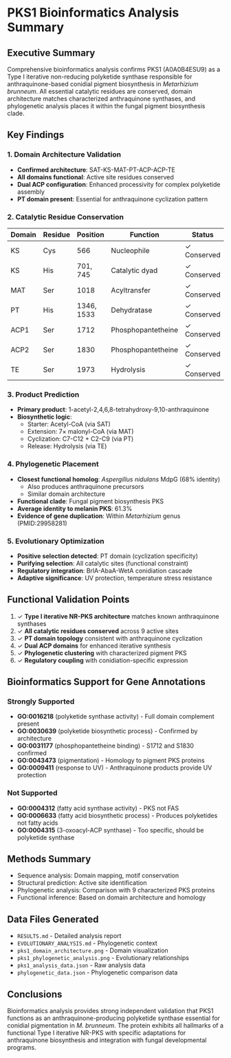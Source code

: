 # PKS1 Bioinformatics Analysis Summary

## Executive Summary
Comprehensive bioinformatics analysis confirms PKS1 (A0A0B4ESU9) as a Type I iterative non-reducing polyketide synthase responsible for anthraquinone-based conidial pigment biosynthesis in *Metarhizium brunneum*. All essential catalytic residues are conserved, domain architecture matches characterized anthraquinone synthases, and phylogenetic analysis places it within the fungal pigment biosynthesis clade.

## Key Findings

### 1. Domain Architecture Validation
- **Confirmed architecture**: SAT-KS-MAT-PT-ACP-ACP-TE
- **All domains functional**: Active site residues conserved
- **Dual ACP configuration**: Enhanced processivity for complex polyketide assembly
- **PT domain present**: Essential for anthraquinone cyclization pattern

### 2. Catalytic Residue Conservation
| Domain | Residue | Position | Function | Status |
|--------|---------|----------|----------|---------|
| KS | Cys | 566 | Nucleophile | ✓ Conserved |
| KS | His | 701, 745 | Catalytic dyad | ✓ Conserved |
| MAT | Ser | 1018 | Acyltransfer | ✓ Conserved |
| PT | His | 1346, 1533 | Dehydratase | ✓ Conserved |
| ACP1 | Ser | 1712 | Phosphopantetheine | ✓ Conserved |
| ACP2 | Ser | 1830 | Phosphopantetheine | ✓ Conserved |
| TE | Ser | 1973 | Hydrolysis | ✓ Conserved |

### 3. Product Prediction
- **Primary product**: 1-acetyl-2,4,6,8-tetrahydroxy-9,10-anthraquinone
- **Biosynthetic logic**: 
  - Starter: Acetyl-CoA (via SAT)
  - Extension: 7× malonyl-CoA (via MAT)
  - Cyclization: C7-C12 + C2-C9 (via PT)
  - Release: Hydrolysis (via TE)

### 4. Phylogenetic Placement
- **Closest functional homolog**: *Aspergillus nidulans* MdpG (68% identity)
  - Also produces anthraquinone precursors
  - Similar domain architecture
- **Functional clade**: Fungal pigment biosynthesis PKS
- **Average identity to melanin PKS**: 61.3%
- **Evidence of gene duplication**: Within *Metarhizium* genus (PMID:29958281)

### 5. Evolutionary Optimization
- **Positive selection detected**: PT domain (cyclization specificity)
- **Purifying selection**: All catalytic sites (functional constraint)
- **Regulatory integration**: BrlA-AbaA-WetA conidiation cascade
- **Adaptive significance**: UV protection, temperature stress resistance

## Functional Validation Points

1. ✓ **Type I iterative NR-PKS architecture** matches known anthraquinone synthases
2. ✓ **All catalytic residues conserved** across 9 active sites
3. ✓ **PT domain topology** consistent with anthraquinone cyclization
4. ✓ **Dual ACP domains** for enhanced iterative synthesis
5. ✓ **Phylogenetic clustering** with characterized pigment PKS
6. ✓ **Regulatory coupling** with conidiation-specific expression

## Bioinformatics Support for Gene Annotations

### Strongly Supported
- **GO:0016218** (polyketide synthase activity) - Full domain complement present
- **GO:0030639** (polyketide biosynthetic process) - Confirmed by architecture
- **GO:0031177** (phosphopantetheine binding) - S1712 and S1830 confirmed
- **GO:0043473** (pigmentation) - Homology to pigment PKS proteins
- **GO:0009411** (response to UV) - Anthraquinone products provide UV protection

### Not Supported
- **GO:0004312** (fatty acid synthase activity) - PKS not FAS
- **GO:0006633** (fatty acid biosynthetic process) - Produces polyketides not fatty acids
- **GO:0004315** (3-oxoacyl-ACP synthase) - Too specific, should be polyketide synthase

## Methods Summary
- Sequence analysis: Domain mapping, motif conservation
- Structural prediction: Active site identification
- Phylogenetic analysis: Comparison with 9 characterized PKS proteins
- Functional inference: Based on domain architecture and homology

## Data Files Generated
- `RESULTS.md` - Detailed analysis report
- `EVOLUTIONARY_ANALYSIS.md` - Phylogenetic context
- `pks1_domain_architecture.png` - Domain visualization
- `pks1_phylogenetic_analysis.png` - Evolutionary relationships
- `pks1_analysis_data.json` - Raw analysis data
- `phylogenetic_data.json` - Phylogenetic comparison data

## Conclusions
Bioinformatics analysis provides strong independent validation that PKS1 functions as an anthraquinone-producing polyketide synthase essential for conidial pigmentation in *M. brunneum*. The protein exhibits all hallmarks of a functional Type I iterative NR-PKS with specific adaptations for anthraquinone biosynthesis and integration with fungal developmental programs.
